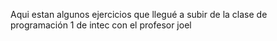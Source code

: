 Aqui estan algunos ejercicios que llegué a subir de la clase de programación 1 de intec con el profesor joel
